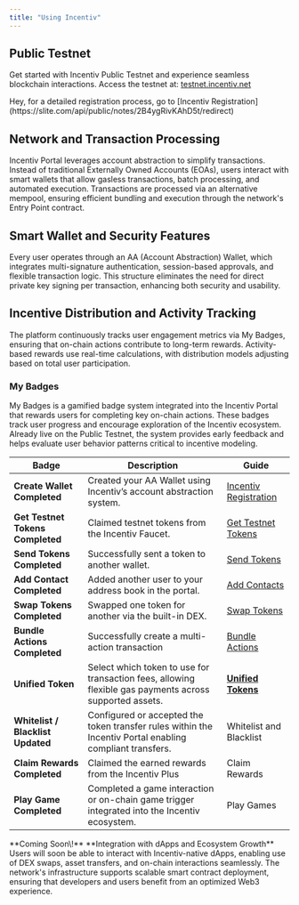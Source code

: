 ```yaml
---
title: "Using Incentiv"
---
```


## Public Testnet

Get started with Incentiv Public Testnet and experience seamless blockchain interactions. Access the testnet at: [testnet.incentiv.net](https://testnet.incentiv.net)

<Note>
  Hey, for a detailed registration process, go to [Incentiv Registration](https://slite.com/api/public/notes/2B4ygRivKAhD5t/redirect)
</Note>

## Network and Transaction Processing

Incentiv Portal leverages account abstraction to simplify transactions. Instead of traditional Externally Owned Accounts (EOAs), users interact with smart wallets that allow gasless transactions, batch processing, and automated execution. Transactions are processed via an alternative mempool, ensuring efficient bundling and execution through the network's Entry Point contract.

## Smart Wallet and Security Features

Every user operates through an AA (Account Abstraction) Wallet, which integrates multi-signature authentication, session-based approvals, and flexible transaction logic. This structure eliminates the need for direct private key signing per transaction, enhancing both security and usability.

## Incentive Distribution and Activity Tracking

The platform continuously tracks user engagement metrics via My Badges, ensuring that on-chain actions contribute to long-term rewards. Activity-based rewards use real-time calculations, with distribution models adjusting based on total user participation.

### My Badges

My Badges is a gamified badge system integrated into the Incentiv Portal that rewards users for completing key on-chain actions. These badges track user progress and encourage exploration of the Incentiv ecosystem. Already live on the Public Testnet, the system provides early feedback and helps evaluate user behavior patterns critical to incentive modeling.

| Badge                             | Description                                                                                              | Guide                                                                                   |
| --------------------------------- | -------------------------------------------------------------------------------------------------------- | --------------------------------------------------------------------------------------- |
| **Create Wallet Completed**       | Created your AA Wallet using Incentiv’s account abstraction system.                                      | [Incentiv Registration](https://docs.incentiv.net/docs/GetStarted/IncentivRegistration) |
| **Get Testnet Tokens Completed**  | Claimed testnet tokens from the Incentiv Faucet.                                                         | [Get Testnet Tokens](https://docs.incentiv.net/docs/GetStarted/GetTestnetTokens)        |
| **Send Tokens Completed**         | Successfully sent a token to another wallet.                                                             | [Send Tokens](https://docs.incentiv.net/docs/approved/SendTokens)                       |
| **Add Contact Completed**         | Added another user to your address book in the portal.                                                   | [Add Contacts](https://docs.incentiv.net/docs/approved/AddContacts)                     |
| **Swap Tokens Completed**         | Swapped one token for another via the built-in DEX.                                                      | [Swap Tokens](https://docs.incentiv.net/docs/approved/SwapTokens)                       |
| **Bundle Actions Completed**      | Successfully create a multi-action transaction                                                           | [Bundle Actions](https://docs.incentiv.net/docs/approved/BundleActions)                 |
| **Unified Token**                 | Select which token to use for transaction fees, allowing flexible gas payments across supported assets.  | [**Unified Tokens**](https://docs.incentiv.net/docs/approved/UnifiedToken)              |
| **Whitelist / Blacklist Updated** | Configured or accepted the token transfer rules within the Incentiv Portal enabling compliant transfers. | Whitelist and Blacklist                                                                 |
| **Claim Rewards Completed**       | Claimed the earned rewards from the Incentiv Plus                                                        | Claim Rewards                                                                           |
| **Play Game Completed**           | Completed a game interaction or on-chain game trigger integrated into the Incentiv ecosystem.            | Play Games                                                                              |

<Note>
  **Coming Soon\!**
  **Integration with dApps and Ecosystem Growth**
  Users will soon be able to interact with Incentiv-native dApps, enabling use of DEX swaps, asset transfers, and on-chain interactions seamlessly. The network's infrastructure supports scalable smart contract deployment, ensuring that developers and users benefit from an optimized Web3 experience.
</Note>